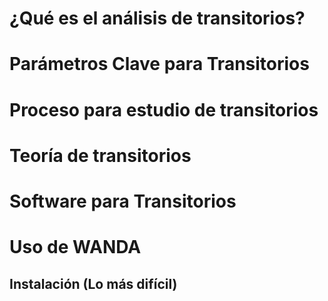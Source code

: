 # ¿Qué es el análisis de transitorios?

# Parámetros Clave para Transitorios

# Proceso para estudio de transitorios

# Teoría de transitorios

# Software para Transitorios

# Uso de WANDA
## Instalación (Lo más difícil)